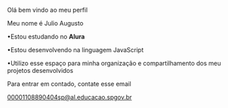 Olá bem vindo ao meu perfil

Meu nome é Julio Augusto

•Estou estudando no **Alura**

•Estou desenvolvendo na linguagem JavaScript

•Utilizo esse espaço para minha organização e compartilhamento dos meu projetos desenvolvidos

Para entrar em contado, contate esse email

00001108890404sp@al.educacao.spgov.br

